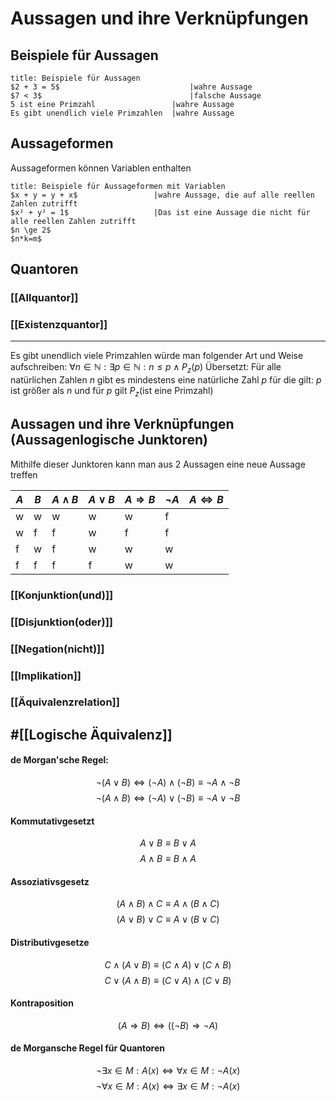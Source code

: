 # Aussagen und ihre Verknüpfungen
## Beispiele für Aussagen
```ad-example
title: Beispiele für Aussagen
$2 + 3 = 5$ 							|wahre Aussage
$7 < 3$ 								|falsche Aussage
5 ist eine Primzahl					|wahre Aussage
Es gibt unendlich viele Primzahlen 	|wahre Aussage
```
## Aussageformen
Aussageformen können Variablen enthalten
```ad-example
title: Beispiele für Aussageformen mit Variablen
$x + y = y + x$					|wahre Aussage, die auf alle reellen Zahlen zutrifft
$x² + y² = 1$					|Das ist eine Aussage die nicht für alle reellen Zahlen zutrifft
$n \ge 2$								
$n*k=m$
```
## Quantoren
### [[Allquantor]]
### [[Existenzquantor]]

---
Es gibt unendlich viele Primzahlen würde man folgender Art und Weise aufschreiben:
$\forall n \in \mathbb{N}:\exists p\in \mathbb{N}:n\le p\wedge P_z(p)$
Übersetzt:
Für alle natürlichen Zahlen $n$ gibt es mindestens eine natürliche Zahl $p$ für die gilt: $p$ ist größer als $n$ und für $p$ gilt $P_z$(ist eine Primzahl)
## Aussagen und ihre Verknüpfungen (Aussagenlogische Junktoren)
Mithilfe dieser Junktoren kann man aus 2 Aussagen eine neue Aussage treffen

| $A$ | $B$ | $A\wedge B$ | $A\vee B$ | $A\Rightarrow B$ | $\neg A$ | $A\Leftrightarrow B$ |
| --- | --- | ----------- | --------- | ---------------- | -------- | -------------------- |
| w   | w   | w           | w         | w                | f        |                      |
| w   | f   | f           | w         | f                | f        |                      |
| f   | w   | f           | w         | w                | w        |                      |
| f   | f   | f           | f         | w                | w        |                      |

### [[Konjunktion(und)]]
### [[Disjunktion(oder)]]
### [[Negation(nicht)]]
### [[Implikation]]
### [[Äquivalenzrelation]]
## #[[Logische Äquivalenz]]
#### de Morgan'sche Regel:
$$\neg(A\vee B)\Leftrightarrow(\neg A)\wedge (\neg B)\equiv\neg A\wedge\neg B$$
$$\neg(A\wedge B)\Leftrightarrow(\neg A)\vee (\neg B)\equiv\neg A\vee\neg B$$
#### Kommutativgesetzt
$$A\vee B\equiv B\vee A$$
$$A\wedge B\equiv B\wedge A$$
#### Assoziativsgesetz
$$(A\wedge B)\wedge C\equiv A\wedge(B\wedge C)$$
$$(A\vee B)\vee C\equiv A\vee(B\vee C)$$
#### Distributivgesetze
$$C\wedge(A\vee B)\equiv(C\wedge A)\vee(C\wedge B)$$
$$C\vee(A\wedge B)\equiv(C\vee A)\wedge(C\vee B)$$
#### Kontraposition
$$(A\Rightarrow B)\Leftrightarrow((\neg B)\Rightarrow\neg A)$$
#### de Morgansche Regel für Quantoren
$$\neg\exists x\in M:A(x)\Leftrightarrow\forall x\in M:\neg A(x)$$
$$\neg\forall x\in M:A(x)\Leftrightarrow\exists x\in M:\neg A(x)$$